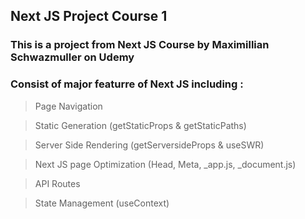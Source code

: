 ## Next JS Project Course 1

### This is a project from Next JS Course by Maximillian Schwazmuller on Udemy
### Consist of major featurre of Next JS including :
> Page Navigation

> Static Generation (getStaticProps & getStaticPaths)

> Server Side Rendering (getServersideProps & useSWR)

> Next JS page Optimization (Head, Meta, _app.js, _document.js) 

> API Routes

> State Management (useContext)
